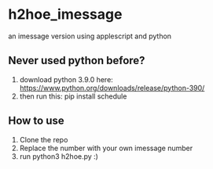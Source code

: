 # h2hoe_imessage
 an imessage version using applescript and python

## Never used python before?

1. download python 3.9.0 here: https://www.python.org/downloads/release/python-390/ 
2. then run this: pip install schedule


## How to use

1. Clone the repo 
2. Replace the number with your own imessage number
3. run python3 h2hoe.py :) 
